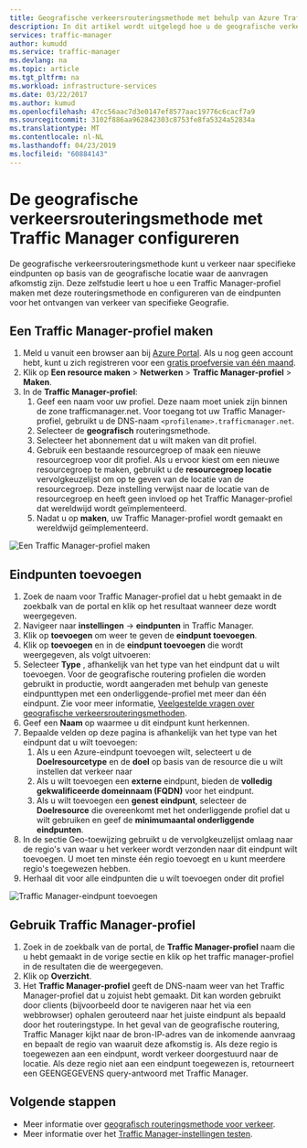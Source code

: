```yaml
---
title: Geografische verkeersrouteringsmethode met behulp van Azure Traffic Manager configureren
description: In dit artikel wordt uitgelegd hoe u de geografische verkeersrouteringsmethode met behulp van Azure Traffic Manager configureren
services: traffic-manager
author: kumudd
ms.service: traffic-manager
ms.devlang: na
ms.topic: article
ms.tgt_pltfrm: na
ms.workload: infrastructure-services
ms.date: 03/22/2017
ms.author: kumud
ms.openlocfilehash: 47cc56aac7d3e0147ef8577aac19776c6cacf7a9
ms.sourcegitcommit: 3102f886aa962842303c8753fe8fa5324a52834a
ms.translationtype: MT
ms.contentlocale: nl-NL
ms.lasthandoff: 04/23/2019
ms.locfileid: "60884143"
---
```

# <a name="configure-the-geographic-traffic-routing-method-using-traffic-manager"></a>De geografische verkeersrouteringsmethode met Traffic Manager configureren

De geografische verkeersrouteringsmethode kunt u verkeer naar specifieke eindpunten op basis van de geografische locatie waar de aanvragen afkomstig zijn. Deze zelfstudie leert u hoe u een Traffic Manager-profiel maken met deze routeringsmethode en configureren van de eindpunten voor het ontvangen van verkeer van specifieke Geografie.

## <a name="create-a-traffic-manager-profile"></a>Een Traffic Manager-profiel maken

1. Meld u vanuit een browser aan bij [Azure Portal](https://portal.azure.com). Als u nog geen account hebt, kunt u zich registreren voor een [gratis proefversie van één maand](https://azure.microsoft.com/free/).
2. Klik op **Een resource maken** > **Netwerken** > **Traffic Manager-profiel** > **Maken**.
4. In de **Traffic Manager-profiel**:
    1. Geef een naam voor uw profiel. Deze naam moet uniek zijn binnen de zone trafficmanager.net. Voor toegang tot uw Traffic Manager-profiel, gebruikt u de DNS-naam `<profilename>.trafficmanager.net`.
    2. Selecteer de **geografisch** routeringsmethode.
    3. Selecteer het abonnement dat u wilt maken van dit profiel.
    4. Gebruik een bestaande resourcegroep of maak een nieuwe resourcegroep voor dit profiel. Als u ervoor kiest om een nieuwe resourcegroep te maken, gebruikt u de **resourcegroep locatie** vervolgkeuzelijst om op te geven van de locatie van de resourcegroep. Deze instelling verwijst naar de locatie van de resourcegroep en heeft geen invloed op het Traffic Manager-profiel dat wereldwijd wordt geïmplementeerd.
    5. Nadat u op **maken**, uw Traffic Manager-profiel wordt gemaakt en wereldwijd geïmplementeerd.

![Een Traffic Manager-profiel maken](./media/traffic-manager-geographic-routing-method/create-traffic-manager-profile.png)

## <a name="add-endpoints"></a>Eindpunten toevoegen

1. Zoek de naam voor Traffic Manager-profiel dat u hebt gemaakt in de zoekbalk van de portal en klik op het resultaat wanneer deze wordt weergegeven.
2. Navigeer naar **instellingen** -> **eindpunten** in Traffic Manager.
3. Klik op **toevoegen** om weer te geven de **eindpunt toevoegen**.
3. Klik op **toevoegen** en in de **eindpunt toevoegen** die wordt weergegeven, als volgt uitvoeren:
4. Selecteer **Type** , afhankelijk van het type van het eindpunt dat u wilt toevoegen. Voor de geografische routering profielen die worden gebruikt in productie, wordt aangeraden met behulp van geneste eindpunttypen met een onderliggende-profiel met meer dan één eindpunt. Zie voor meer informatie, [Veelgestelde vragen over geografische verkeersrouteringsmethoden](traffic-manager-FAQs.md).
5. Geef een **Naam** op waarmee u dit eindpunt kunt herkennen.
6. Bepaalde velden op deze pagina is afhankelijk van het type van het eindpunt dat u wilt toevoegen:
    1. Als u een Azure-eindpunt toevoegen wilt, selecteert u de **Doelresourcetype** en de **doel** op basis van de resource die u wilt instellen dat verkeer naar
    2. Als u wilt toevoegen een **externe** eindpunt, bieden de **volledig gekwalificeerde domeinnaam (FQDN)** voor het eindpunt.
    3. Als u wilt toevoegen een **genest eindpunt**, selecteer de **Doelresource** die overeenkomt met het onderliggende profiel dat u wilt gebruiken en geef de **minimumaantal onderliggende eindpunten**.
7. In de sectie Geo-toewijzing gebruikt u de vervolgkeuzelijst omlaag naar de regio's van waar u het verkeer wordt verzonden naar dit eindpunt wilt toevoegen. U moet ten minste één regio toevoegt en u kunt meerdere regio's toegewezen hebben.
8. Herhaal dit voor alle eindpunten die u wilt toevoegen onder dit profiel

![Traffic Manager-eindpunt toevoegen](./media/traffic-manager-geographic-routing-method/add-traffic-manager-endpoint.png)

## <a name="use-the-traffic-manager-profile"></a>Gebruik Traffic Manager-profiel
1.  Zoek in de zoekbalk van de portal, de **Traffic Manager-profiel** naam die u hebt gemaakt in de vorige sectie en klik op het traffic manager-profiel in de resultaten die de weergegeven.
2. Klik op **Overzicht**.
3. Het **Traffic Manager-profiel** geeft de DNS-naam weer van het Traffic Manager-profiel dat u zojuist hebt gemaakt. Dit kan worden gebruikt door clients (bijvoorbeeld door te navigeren naar het via een webbrowser) ophalen gerouteerd naar het juiste eindpunt als bepaald door het routeringstype.  In het geval van de geografische routering, Traffic Manager kijkt naar de bron-IP-adres van de inkomende aanvraag en bepaalt de regio van waaruit deze afkomstig is. Als deze regio is toegewezen aan een eindpunt, wordt verkeer doorgestuurd naar de locatie. Als deze regio niet aan een eindpunt toegewezen is, retourneert een GEENGEGEVENS query-antwoord met Traffic Manager.

## <a name="next-steps"></a>Volgende stappen

- Meer informatie over [geografisch routeringsmethode voor verkeer](traffic-manager-routing-methods.md#geographic).
- Meer informatie over het [Traffic Manager-instellingen testen](traffic-manager-testing-settings.md).
